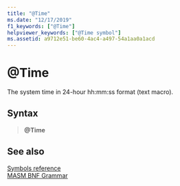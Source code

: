 ```yaml
---
title: "@Time"
ms.date: "12/17/2019"
f1_keywords: ["@Time"]
helpviewer_keywords: ["@Time symbol"]
ms.assetid: a9712e51-be60-4ac4-a497-54a1aa0a1acd
---
```

# \@Time

The system time in 24-hour hh:mm:ss format (text macro).

## Syntax

> **\@Time**

## See also

[Symbols reference](symbols-reference.md)\
[MASM BNF Grammar](masm-bnf-grammar.md)
